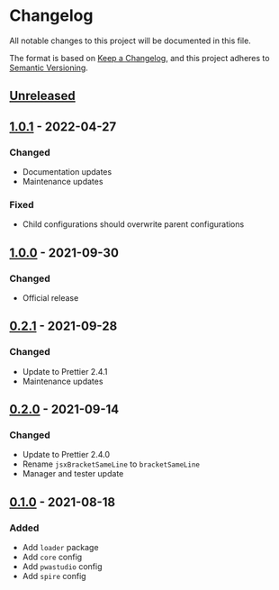 # Changelog
All notable changes to this project will be documented in this file.

The format is based on [Keep a Changelog](https://keepachangelog.com/en/1.1.0/),
and this project adheres to [Semantic Versioning](https://semver.org/spec/v2.0.0.html).






## [Unreleased]



## [1.0.1] - 2022-04-27
### Changed
- Documentation updates
- Maintenance updates

### Fixed
- Child configurations should overwrite parent configurations



## [1.0.0] - 2021-09-30
### Changed
- Official release



## [0.2.1] - 2021-09-28
### Changed
- Update to Prettier 2.4.1
- Maintenance updates



## [0.2.0] - 2021-09-14
### Changed
- Update to Prettier 2.4.0
- Rename `jsxBracketSameLine` to `bracketSameLine`
- Manager and tester update



## [0.1.0] - 2021-08-18
### Added
- Add `loader` package
- Add `core` config
- Add `pwastudio` config
- Add `spire` config






[Unreleased]: https://github.com/absolunet/prettier-config/compare/1.0.1...HEAD
[1.0.1]:      https://github.com/absolunet/prettier-config/compare/1.0.0...1.0.1
[1.0.0]:      https://github.com/absolunet/prettier-config/compare/0.2.1...1.0.0
[0.2.1]:      https://github.com/absolunet/prettier-config/compare/0.2.0...0.2.1
[0.2.0]:      https://github.com/absolunet/prettier-config/compare/0.1.0...0.2.0
[0.1.0]:      https://github.com/absolunet/prettier-config/releases/tag/0.1.0
